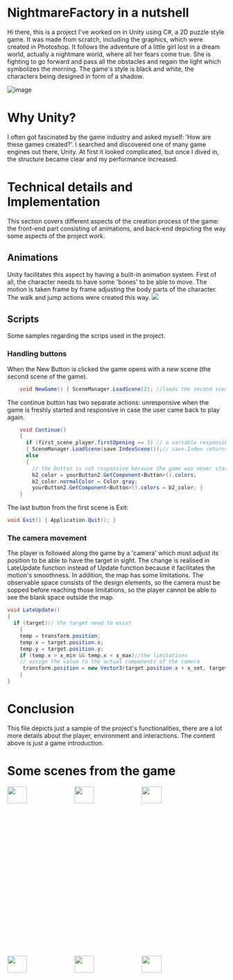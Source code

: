 # NightmareFactory in a nutshell
Hi there, this is a project I've worked on in Unity using C#, a 2D puzzle style game. It was made from scratch, including the graphics, which were created in Photoshop. It follows the adventure of a little girl lost in a dream world, actually a nightmare world, where all her fears come true. She is fighting to go forward and pass all the obstacles and regain the light which symbolizes the morning. The game's style is black and white, the characters being designed in form of a shadow.
  

![image](https://github.com/Alexandra7a/NightmareFactory_/assets/63046754/62260d84-5b4d-4c66-861e-19a7ce4d8864)
# Why Unity? 
I often got fascinated by the game industry and asked myself: ‘How are these games created?’. I searched and discovered one of many game engines out there, Unity. At first it looked complicated, but once I dived in, the structure became clear and my performance increased.

# Technical details and Implementation
This section covers different aspects of the creation process of the game: the front-end part consisting of animations, and back-end depicting the way some aspects of the project work.
## Animations
Unity facilitates this aspect by having a built-in animation system. First of all, the character needs to have some 'bones' to be able to move. The motion is taken frame by frame adjusting the body parts of the character. The walk and jump actions were created this way.
<img src="https://github.com/Alexandra7a/NightmareFactory_/assets/63046754/b006e39b-5582-4ec2-841a-4cbf472a2866">

## Scripts
Some samples regarding the scrips used in the project.
### Handling buttons
When the New Button is clicked the game opens with a new scene (the second scene of the game).
```c#
    void NewGame() { SceneManager.LoadScene(2); //loads the second scene }
 ```
The continue button has two separate actions: unresponsive when the game is freshly started and responsive in case the user came back to play again.
```c#
    void Continue()
    { 
      if (first_scene_player.firstOpening == 3) // a variable responsible to check the NewGame button clicked
      { SceneManager.LoadScene(save.IndexScene());// save.Index returns the player's current scene } 
      else
      {
        // the button is not responsive because the game was never started
        b2_color = yourButton2.GetComponent<Button>().colors; 
        b2_color.normalColor = Color.gray; 
        yourButton2.GetComponent<Button>().colors = b2_color; }
    }
```

The last button from the first scene is Exit:
```c#
void Exit() { Application.Quit(); }
```
### The camera movement
The player is followed along the game by a 'camera' which must adjust its position to be able to have the target in sight. The change is realised in LateUpdate function instead of Update function because it facilitates the motion's smoothness. In addition, the map has some limitations. The observable space consists of the design elements, so the camera must be sopped before reaching those limitations, so the player cannot be able to see the blank space outside the map.
```c#
void LateUpdate()
{
  if (target)// the target need to exist
    {
    temp = transform.position;
    temp.x = target.position.x;
    temp.y = target.position.y;
    if (temp.x > x_min && temp.x < x_max)//the limitations
    // assign the value to the actual components of the camera
     transform.position = new Vector3(target.position.x + x_set, target.transform.position.y + y_set, transform.position.z);
    }
}
```
# Conclusion
This file depicts just a sample of the project's functionalities, there are a lot more details about the player, environment and interactions. The content above is just a game introduction.
# Some scenes from the game
<div>
  <img src="https://github.com/Alexandra7a/NightmareFactory_/assets/63046754/9db7ed7f-e3ee-4657-9459-4fa05d253a7d" width="30%" height="10%"/>
  <img src="https://github.com/Alexandra7a/NightmareFactory_/assets/63046754/1f64a3fd-f9d3-4272-b6fe-df503980b2c0" width="30%" height="10%"/>
   <img src="https://github.com/Alexandra7a/NightmareFactory_/assets/63046754/39893f9d-1698-4c2b-86f1-635535cba0e9" width="30%" height="10%"/>
  <img src="https://github.com/Alexandra7a/NightmareFactory_/assets/63046754/4d992a1c-7464-4f8c-9c02-9f6ec42d9f58" width="30%" height="10%"/>
  <img src="https://github.com/Alexandra7a/NightmareFactory_/assets/63046754/9620ea0a-3e62-46c6-9bb1-166b4bb57fff" width="30%" height="10%"/>
  <img src="https://github.com/Alexandra7a/NightmareFactory_/assets/63046754/450e9285-b9a0-425a-9b29-b818a469e733" width="30%" height="10%"/>
</div>
